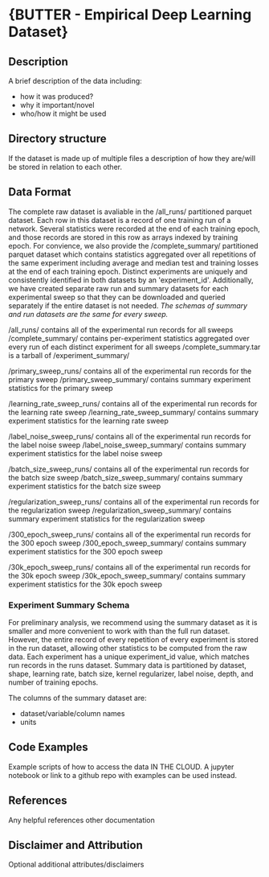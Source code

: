 # {BUTTER - Empirical Deep Learning Dataset}

## Description

A brief description of the data including:
- how it was produced?
- why it important/novel
- who/how it might be used

## Directory structure

If the dataset is made up of multiple files a description of how they are/will
be stored in relation to each other.

## Data Format

The complete raw dataset is avaliable in the /all_runs/ partitioned parquet dataset. Each row in this dataset is a record of one training run of a network. Several statistics were recorded at the end of each training epoch, and those records are stored in this row as arrays indexed by training epoch. For convience, we also provide the /complete_summary/ partitioned parquet dataset which contains statistics aggregated over all repetitions of the same experiment including average and median test and training losses at the end of each training epoch. Distinct experiments are uniquely and consistently identified in both datasets by an 'experiment_id'. Additionally, we have created separate raw run and summary datasets for each experimental sweep so that they can be downloaded and queried separately if the entire dataset is not needed. _The schemas of summary and run datasets are the same for every sweep._


/all_runs/ contains all of the experimental run records for all sweeps
/complete_summary/ contains per-experiment statistics aggregated over every run of each distinct experiment for all sweeps
/complete_summary.tar is a tarball of /experiment_summary/

/primary_sweep_runs/ contains all of the experimental run records for the primary sweep
/primary_sweep_summary/ contains summary experiment statistics for the primary sweep

/learning_rate_sweep_runs/ contains all of the experimental run records for the learning rate sweep
/learning_rate_sweep_summary/ contains summary experiment statistics for the learning rate sweep

/label_noise_sweep_runs/ contains all of the experimental run records for the label noise sweep
/label_noise_sweep_summary/ contains summary experiment statistics for the label noise sweep

/batch_size_sweep_runs/ contains all of the experimental run records for the batch size sweep
/batch_size_sweep_summary/ contains summary experiment statistics for the batch size sweep

/regularization_sweep_runs/ contains all of the experimental run records for the regularization sweep
/regularization_sweep_summary/ contains summary experiment statistics for the regularization sweep

/300_epoch_sweep_runs/ contains all of the experimental run records for the 300 epoch sweep
/300_epoch_sweep_summary/ contains summary experiment statistics for the 300 epoch sweep

/30k_epoch_sweep_runs/ contains all of the experimental run records for the 30k epoch sweep
/30k_epoch_sweep_summary/ contains summary experiment statistics for the 30k epoch sweep

### Experiment Summary Schema

For preliminary analysis, we recommend using the summary dataset as it is smaller and more convenient to work with than the full run dataset. However, the entire record of every repetition of every experiment is stored in the run dataset, allowing other statistics to be computed from the raw data. Each experiment has a unique experiment_id value, which matches run records in the runs dataset. Summary data is partitioned by dataset, shape, learning rate, batch size, kernel regularizer, label noise, depth, and number of training epochs. 

The columns of the summary dataset are:

- dataset/variable/column names
- units

## Code Examples

Example scripts of how to access the data IN THE CLOUD. A jupyter notebook or
link to a github repo with examples can be used instead.

## References

Any helpful references other documentation

## Disclaimer and Attribution

Optional additional attributes/disclaimers